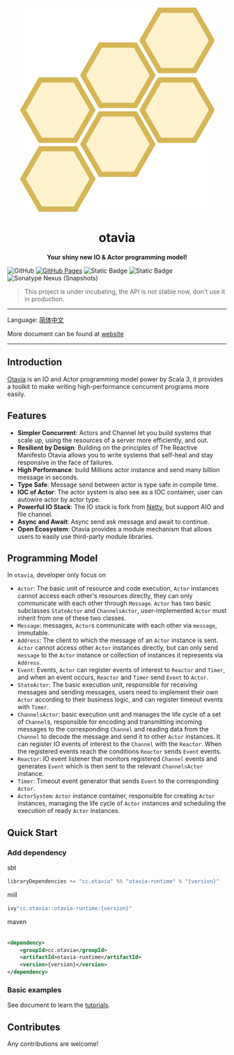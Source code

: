<div align=center>
<img src="docs/_assets/images/logo.drawio.svg" alt="otavia" >
</div>
<h1 align=center>otavia</h1>

<p align=center ><b>Your shiny new IO & Actor programming model!</b></p>

![GitHub](https://img.shields.io/github/license/yankun1992/otavia)
[![GitHub Pages](https://github.com/otavia-projects/otavia/actions/workflows/gh-pages.yml/badge.svg)](https://otavia-projects.github.io/otavia/home.html)
![Static Badge](https://img.shields.io/badge/JDK-17%2B-blue)
![Static Badge](https://img.shields.io/badge/Scala-3.3-blue)
![Sonatype Nexus (Snapshots)](https://img.shields.io/nexus/s/cc.otavia/otavia-runtime_3?server=https%3A%2F%2Fs01.oss.sonatype.org)

> This project is under incubating, the API is not stable now, don't use it in production.

<hr>

Language: [简体中文](./README.zh_cn.md)

More document can be found at [website](https://otavia-projects.github.io/otavia/home.html)

<hr>

## Introduction

[Otavia](https://otavia-projects.github.io/otavia/home.html) is an IO and Actor programming model power by Scala 3, it
provides a toolkit to make writing high-performance concurrent programs more easily.

## Features

- **Simpler Concurrent**: Actors and Channel let you build systems that scale up, using the resources of a server more
  efficiently, and out.
- **Resilient by Design**: Building on the principles of The Reactive Manifesto Otavia allows you to write systems that
  self-heal and stay responsive in the face of failures.
- **High Performance**: build Millions actor instance and send many billion message in seconds.
- **Type Safe**: Message send between actor is type safe in compile time.
- **IOC of Actor**: The actor system is also see as a IOC container, user can autowire actor by actor type.
- **Powerful IO Stack**: The IO stack is fork from [Netty](https://netty.io), but support AIO and file channel.
- **Async and Await**: Async send ask message and await to continue.
- **Open Ecosystem**: Otavia provides a module mechanism that allows users to easily use third-party module libraries.

## Programming Model

In `otavia`, developer only focus on

- `Actor`: The basic unit of resource and code execution, `Actor` instances cannot access each other's resources
  directly, they can only communicate with each other through `Message`. `Actor` has two basic subclasses `StateActor`
  and `ChannelsActor`, user-implemented `Actor` must inherit from one of these two classes.
- `Message`: messages, `Actor`s communicate with each other via `message`, immutable.
- `Address`: The client to which the message of an `Actor` instance is sent. `Actor` cannot access other `Actor`
  instances directly, but can only send `message` to the `Actor` instance or collection of instances it represents
  via `Address`.
- `Event`: Events, `Actor` can register events of interest to `Reactor` and `Timer`, and when an event occurs, `Reactor`
  and `Timer` send `Event` to `Actor`.
- `StateActor`: The basic execution unit, responsible for receiving messages and sending messages, users need to
  implement their own `Actor` according to their business logic, and can register timeout events with `Timer`.
- `ChannelsActor`: basic execution unit and manages the life cycle of a set of `Channel`s, responsible for encoding and
  transmitting incoming messages to the corresponding `Channel` and reading data from the `Channel` to decode the
  message and send it to other `Actor` instances. It can register IO events of interest to the `Channel` with
  the `Reactor`. When the registered events reach the conditions `Reactor` sends `Event` events.
- `Reactor`: IO event listener that monitors registered `Channel` events and generates `Event` which is then sent to the
  relevant `ChannelsActor` instance.
- `Timer`: Timeout event generator that sends `Event` to the corresponding `Actor`.
- `ActorSystem`: `Actor` instance container, responsible for creating `Actor` instances, managing the life cycle
  of `Actor` instances and scheduling the execution of ready `Actor` instances.

## Quick Start

### Add dependency

sbt

```scala
libraryDependencies += "cc.otavia" %% "otavia-runtime" % "{version}"
```

mill

```scala
ivy"cc.otavia::otavia-runtime:{version}"
```

maven

```xml

<dependency>
    <groupId>cc.otavia</groupId>
    <artifactId>otavia-runtime</artifactId>
    <version>{version}</version>
</dependency>
```

### Basic examples

See document to learn the [tutorials](https://otavia-projects.github.io/otavia/docs/quick_start/index.html).

## Contributes

Any contributions are welcome!